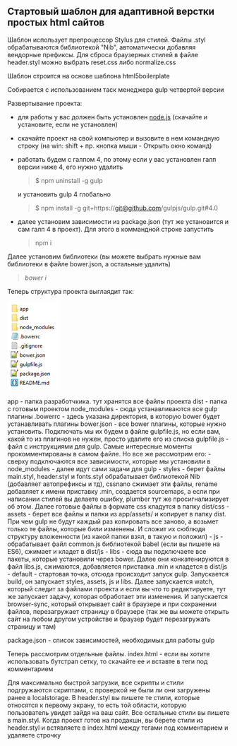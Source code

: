## Стартовый шаблон для адаптивной верстки простых html сайтов

Шаблон использует препроцессор Stylus для стилей. 
Файлы .styl обрабатываются библиотекой "Nib", автоматически добавляя вендорные префиксы.
Для сброса браузерных стилей в файле header.styl можно выбрать reset.css либо normalize.css

Шаблон строится на основе шаблона html5boilerplate

Собирается с использованием таск менеджера gulp четвертой версии


Развертывание проекта:

- для работы у вас должен быть установлен [node.js](https://nodejs.org/en/) (скачайте и установите, если не установлен)
- скачайте проект на свой компьютер и вызовите в нем командную строку (на win: shift + пр. кнопка мыши - Открыть окно команд)
- работать будем с галпом 4, по этому если у вас установлен галп версии ниже 4, его нужно удалить
  > $ npm uninstall -g gulp

  и установить gulp 4 глобально
  > $ npm install -g git+https://git@github.com/gulpjs/gulp.git#4.0
- далее установим зависимости из package.json (тут же установится и сам галп 4 в проект). Для этого в коммандной строке запустить
    > npm i

Далее установим библиотеки (вы можете выбрать нужные вам библиотеки в файле bower.json, а остальные удалить)

> *bower i*

Теперь структура проекта выглаядит так:

![структура проекта](/project_structure.png)





app - папка разработчкика. тут хранятся все файлы проекта
dist - папка с готовым проектом
node_modules - сюда устанавливаются все gulp плагины
.bowerrc - здесь указана директория, в которую bower будет устанавливать плагины
bower.json - все bower плагины, которые нужно установить. Подключать мы их будем в файле gulpfile.js, но если вам, какой то из плагинов не нужен, просто удалите его из списка
gulpfile.js - файл с инструкциями для gulp. Самые интересные моменты прокомментированы в самом файле. Но все же рассмотрим его:
	- сверху подключаются все зависимости, которые мы установили в  node_modules
	- далее идут сами задачи для gulp
		- styles - берет файлы main.styl, header.styl и fonts.styl обрабатывает библиотекой Nib (добавляет автопрефиксы и тд), cssnano сжимает эти файлы, rename добавляет к имени приставку .min, создается sourcemaps, а если при написании стилей вы делаете ошибку, plumber тут же просигнализирует об этом. Далее готовые файлы в формате css кладутся в папку dist/css
		- assets - берет все файлы и папки из app/assets/ и копирует в папку dist. При чем gulp не будут каждый раз копировать все заново, а возьмет только те файлы, которые били изменены. И сложит их сюблюдя структуру вложенности (из какой папки взял, в такую и положил)
		- js - обрабатывает файл common.js библиотекой babel (если вы пишете на ES6), сжимает и кладет в dist/js
		- libs - сюда вы подключаете все пакеты, которые установили через bower. Далее они конкатенируются в файл libs.js, сжимаются, добавляется приставка .min  и кладется в dist/js
		- default - стартовая точка, отсюда происходит запуск gulp. Запускается build, он запускает styles, assets, js и libs. Далее запускается watch, который следит за файлами проекта и если вы что то редактируете, тут же запускает задачу, которая обработает эти изменения. И запускается browser-sync, который открывает сайт в браузере и при сохранении  файлов, перезагружает страницу в браузере (так же вы можете открыть сайт на любом другом устройстве и  браузер будет перезагружать страницу и там)

package.json - список зависимостей, необходимых для работы gulp


Теперь рассмотрим отдельные файлы.
index.html - если вы хотите использовать бутстрап сетку, то скачайте ее и вставте в теги <style></style> под комментарием <!-- Bootstrap v3.3.4 Grid Styles -->

Для максимально быстрой загрузки, все скрипты и стили подгружаются скриптами, с проверкой не были ли они загружены ранее в localstorage. В header.styl вы пишете те стили, которые относятся к первому экрану, то есть той области, которую пользователь увидет зайдя на ваш сайт. Все остальные стили вы пишете в main.styl. 
Когда проект готов на продакшн, вы берете стили из header.styl и встявляете в index.html между тегами <style></style> под комментарием <!-- Header CSS --> и удаляете строчку <script>loadCSS( "css/header.min.css?ver=1.0.0", false, "all" );</script>
     




